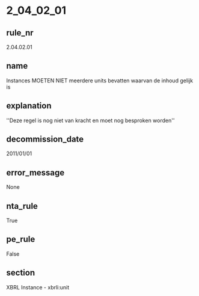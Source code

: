 # 2_04_02_01

## rule_nr
2.04.02.01

## name
Instances MOETEN NIET meerdere units bevatten waarvan de inhoud gelijk is

## explanation
''Deze regel is nog niet van kracht en moet nog besproken worden''

## decommission_date
2011/01/01

## error_message
None

## nta_rule
True

## pe_rule
False

## section
XBRL Instance - xbrli:unit

